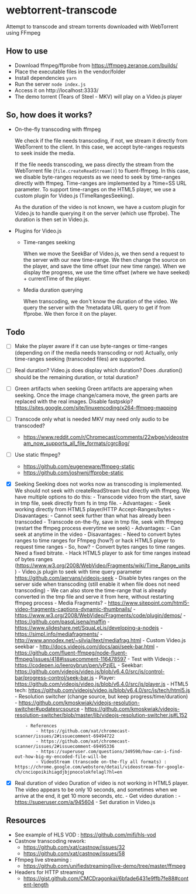 # webtorrent-transcode
Attempt to transcode and stream torrents downloaded with WebTorrent using FFmpeg

## How to use

- Download ffmpeg/ffprobe from https://ffmpeg.zeranoe.com/builds/
- Place the executable files in the vendor/folder
- Install dependencies
  `yarn`
- Run the server
  `node index.js`
- Access it on http://localhost:3333/
- The demo torrent (Tears of Steel - MKV) will play on a Video.js player

## So, how does it works?

- On-the-fly transcoding with ffmpeg

  We check if the file needs transcoding, if not, we stream it directly from WebTorrent to the client.
  In this case, we accept byte-ranges requests to seek inside the media.

  If the file needs transcoding, we pass directly the stream from the WebTorrent file (`file.createReadStream()`) to fluent-ffmpeg.
  In this case, we disable byte-ranges requests as we need to seek by time-ranges directly with ffmpeg.
  Time-ranges are implemented by a ?time=SS URL parameter.
  To support time-ranges on the HTML5 player, we use a custom plugin for Video.js (TimeRangesSeeking).

  As the duration of the video is not known, we have a custom plugin for Video.js to handle querying it on the server (which use ffprobe). The duration is then set in Video.js.

- Plugins for Video.js
    - Time-ranges seeking

      When we move the SeekBar of Video.js, we then send a request to the server with our new time-range.
      We then change the source on the player, and save the time offset (our new time range).
      When we display the progress, we use the time offset (where we have seeked) + currentTime of the player.

    - Media duration querying

      When transcoding, we don't know the duration of the video.
      We query the server with the ?metadata URL query to get if from ffprobe.
      We then force it on the player.

## Todo

- [ ] Make the player aware if it can use byte-ranges or time-ranges (depending on if the media needs transcoding or not)
  Actually, only time-ranges seeking (transcoded files) are supported.
- [ ] Real duration?
  Video.js does display which duration?
  Does .duration() should be the remaining duration, or total duration?
- [ ] Green artifacts when seeking
  Green artifacts are apperaing when seeking.
  Once the image change/camera move, the green parts are replaced with the real images.
  Disable fastpskip? https://sites.google.com/site/linuxencoding/x264-ffmpeg-mapping
- [ ] Transcode only what is needed
  MKV may need only audio to be transcoded?
  - https://www.reddit.com/r/Chromecast/comments/22wbge/videostream_now_supports_all_file_formats/cgrc8og/
- [ ] Use static ffmpeg?
  - https://github.com/eugeneware/ffmpeg-static
  - https://github.com/joshwnj/ffprobe-static
- [x] Seeking
      Seeking does not works now as transcoding is implemented.
      We should not seek with createReadStream but directly with ffmpeg.
      We have multiple options to do this:
      - Transcode video from the start, save in tmp file, seek directly from fs in tmp file.
          - Advantages:
              - Seek working directly from HTML5 player/HTTP Accept-Ranges/bytes
          - Disavantages:
              - Cannot seek further than what has already been transcoded
      - Transcode on-the-fly, save in tmp file, seek with ffmpeg (restart the ffmpeg process everytime we seek)
          - Advantages:
              - Can seek at anytime in the video
          - Disavantages:
              - Need to convert bytes ranges to time ranges for Ffmpeg (how?) or hack HTML5 player to request time ranges
          - So, how?
              - Convert bytes ranges to time ranges. Need a fixed bitrate.
              - Hack HTML5 player to ask for time ranges instead of bytes ranges (https://www.w3.org/2008/WebVideo/Fragments/wiki/Time_Range_units)
                  - Video.js plugin to seek with time query parameter https://github.com/aervans/videojs-seek
                  - Disable bytes ranges on the server side when transcoding (still enable it when file does not need transcoding)
              - We can also store the time-range that is already converted in the tmp file and serve it from here, without restarting ffmpeg process
              - Media Fragments?
                  - https://www.sitepoint.com/html5-video-fragments-captions-dynamic-thumbnails/
                  - https://www.w3.org/2008/WebVideo/Fragments/code/plugin/demos/
                  - https://github.com/pasqLisena/maffin
                  - https://www.slideshare.net/SquaLeLis/developing-a-nodejs
                  - https://simpl.info/mediafragments/
                  - http://www.annodex.net/~silvia/itext/mediafrag.html
              - Custom Video.js seekbar
                  - http://docs.videojs.com/docs/api/seek-bar.html
                  - https://github.com/fluent-ffmpeg/node-fluent-ffmpeg/issues/418#issuecomment-116478597
              - Test with Videojs :
                  - https://codepen.io/leeroybrun/pen/yPzjEL
                  - Seekbar: https://github.com/videojs/video.js/blob/v6.4.0/src/js/control-bar/progress-control/seek-bar.js
                  - Player: https://github.com/videojs/video.js/blob/v6.4.0/src/js/player.js
                  - HTML5 tech: https://github.com/videojs/video.js/blob/v6.4.0/src/js/tech/html5.js
              - Resolution switcher (change source, but keep progress/time/duration)
                  - https://github.com/kmoskwiak/videojs-resolution-switcher#updatesrcsource
                  - https://github.com/kmoskwiak/videojs-resolution-switcher/blob/master/lib/videojs-resolution-switcher.js#L152

          - References
              - https://github.com/xat/chromecast-scanner/issues/2#issuecomment-69494722
              - https://github.com/xat/chromecast-scanner/issues/2#issuecomment-69495336
              - https://superuser.com/questions/349590/how-can-i-find-out-how-big-my-encoded-file-will-be
              - VideoStream (transcode on-the-fly all formats) : https://chrome.google.com/webstore/detail/videostream-for-google-ch/cnciopoikihiagdjbjpnocolokfelagl?hl=en

- [x] Real duration of video
      Duration of video is not working in HTML5 player. 
      The video appears to be only 10 seconds, and sometimes when we arrive at the end, it get 10 more seconds, etc.
      - Get video duration :
          - https://superuser.com/a/945604
      - Set duration in Video.js

## Resources

- See example of HLS VOD : https://github.com/mifi/hls-vod
- Castnow transcoding rework: 
    - https://github.com/xat/castnow/issues/32
    - https://github.com/xat/castnow/issues/58
- Ffmpeg live streaming :
    - https://github.com/unifiedstreaming/live-demo/tree/master/ffmpeg
- Headers for HTTP streaming
    - https://gist.github.com/CMCDragonkai/6bfade6431e9ffb7fe88#content-length